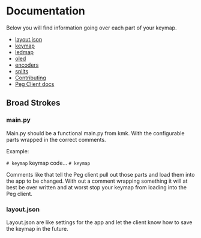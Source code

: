 # Documentation 
Below you will find information going over each part of your keymap.
* [layout.json](./layout.md)
* [keymap](./keymap.md)
* [ledmap](./per-key-led.md)
* [oled](./oled.md)
* [encoders](./encoders.md)
* [splits](./split.md)
* [Contributing](./contributing.md)
* [Peg Client docs](./Peg_Client/README.md)

## Broad Strokes
### main.py
Main.py should be a functional main.py from kmk. With the configurable parts wrapped in the correct comments.

Example: 

 `# keymap` keymap code... `# keymap` 

Comments like that tell the Peg client pull out those parts and load them into the app to be changed. 
With out  a comment wrapping something it will at best be over written and at worst stop your keymap from loading into the Peg client.
### layout.json
Layout.json are like settings for the app and let the client know how to save the keymap in the future.
